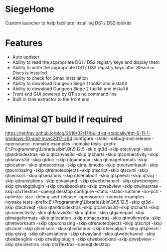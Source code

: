 # SiegeHome
Custom launcher to help facilitate installing DS1 / DS2 toolkits


# Features

* Auto updater
* Ability to read the appropriate DS1 / DS2 registry keys and display them
* Ability to write the appropriate DS1 / DS2 registry keys after Steam or Discs is installed
* Ability to check for Gmax installation
* Ability to download Dungeon Siege 1 toolkit and install it
* Ability to download Dungeon Siege 2 toolkit and install it
* Front end GUI powered by QT so no command line
* Built in tank extractor to the front end

# Minimal QT build if required
https://retifrav.github.io/blog/2018/02/17/build-qt-statically/#qt-5-11-1-windows-10-and-msvc2017-x64
configure -static -debug-and-release -opensource -nomake examples -nomake tests -prefix E:\Programming\Libraries\bin\Qt\5.12.5 -skip qt3d -skip qtactiveqt -skip qtandroidextras -skip qtcanvas3d -skip qtcharts -skip qtconnectivity -skip qtdatavis3d -skip qtdoc -skip qtgamepad -skip qtimageformats -skip qtlocation -skip qtmacextras -skip qtmultimedia -skip qtnetworkauth -skip qtpurchasing -skip qtremoteobjects -skip qtscript -skip qtscxml -skip qtsensors -skip qtserialbus -skip qtserialport -skip qtspeech -skip qtsvg -skip qttranslations -skip qtwayland -skip qtwebchannel -skip qtwebengine -skip qtwebglplugin -skip qtwebsockets -skip qtwebview -skip qtwinextras -skip qtx11extras -opengl desktop
configure -static -static-runtime -no-pch -optimize-size -debug-and-release -opensource -nomake examples -nomake tests -prefix E:\Programming\Libraries\bin\Qt\5.12.5 -skip qt3d -skip qtactiveqt -skip qtandroidextras -skip qtcanvas3d -skip qtcharts -skip qtconnectivity -skip qtdatavis3d -skip qtdoc -skip qtgamepad -skip qtimageformats -skip qtlocation -skip qtmacextras -skip qtmultimedia -skip qtnetworkauth -skip qtpurchasing -skip qtremoteobjects -skip qtscript -skip qtscxml -skip qtsensors -skip qtserialbus -skip qtserialport -skip qtspeech -skip qtsvg -skip qttranslations -skip qtwayland -skip qtwebchannel -skip qtwebengine -skip qtwebglplugin -skip qtwebsockets -skip qtwebview -skip qtwinextras -skip qtx11extras -opengl desktop